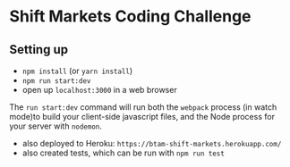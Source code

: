 # Shift Markets Coding Challenge

## Setting up

* `npm install` (or `yarn install`)
* `npm run start:dev`
* open up `localhost:3000` in a web browser

The `run start:dev` command will run both the `webpack` process (in watch mode)to build your client-side javascript files, and the Node process for your server with `nodemon`.

* also deployed to Heroku: `https://btam-shift-markets.herokuapp.com/`
* also created tests, which can be run with `npm run test`